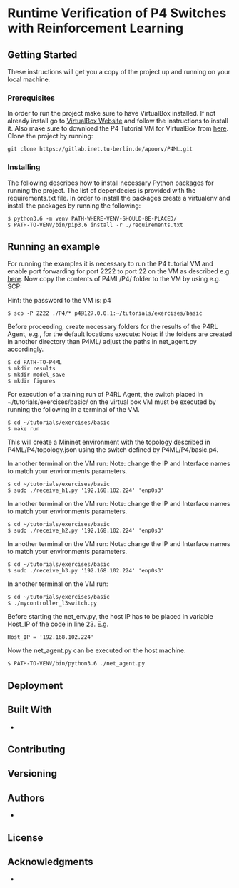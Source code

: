 # Runtime Verification of P4 Switches with Reinforcement Learning

## Getting Started

These instructions will get you a copy of the project up and running on your local machine.

### Prerequisites

In order to run the project make sure to have VirtualBox installed. If not already install go to [VirtualBox Website](https://www.virtualbox.org/wiki/Downloads) and follow the instructions to install it.
Also make sure to download the P4 Tutorial VM for VirtualBox from [here](https://drive.google.com/uc?id=1f22-DYlUV33DsR88_MeMb4s7-1NX_ams&export=download).
Clone the project by running:
```
git clone https://gitlab.inet.tu-berlin.de/apoorv/P4ML.git
```


### Installing

The following describes how to install necessary Python packages for running the project. The list of dependecies is provided with the requirements.txt file. In order to install the packages create a virtualenv and install the packages by running the following:

```
$ python3.6 -m venv PATH-WHERE-VENV-SHOULD-BE-PLACED/
$ PATH-TO-VENV/bin/pip3.6 install -r ./requirements.txt
```

## Running an example
For running the examples it is necessary to run the P4 tutorial VM and enable port forwarding for port 2222 to port 22 on the VM as described e.g. [here](https://nsrc.org/workshops/2014/btnog/raw-attachment/wiki/Track2Agenda/ex-virtualbox-portforward-ssh.htm). Now copy the contents of P4ML/P4/ folder to the VM by using e.g. SCP:

Hint: the password to the VM is: p4 
```
$ scp -P 2222 ./P4/* p4@127.0.0.1:~/tutorials/exercises/basic
```

Before proceeding, create necessary folders for the results of the P4RL Agent, e.g., for the default locations execute:
Note: if the folders are created in another directory than P4ML/ adjust the paths in net_agent.py accordingly.

```
$ cd PATH-TO-P4ML
$ mkdir results
$ mkdir model_save
$ mkdir figures
```

For execution of a training run of P4RL Agent, the switch placed in ~/tutorials/exercises/basic/ on the virtual box VM must be executed by running the following in a terminal of the VM.

```
$ cd ~/tutorials/exercises/basic
$ make run
```
This will create a Mininet environment with the topology described in P4ML/P4/topology.json using the switch defined by P4ML/P4/basic.p4.


In another terminal on the VM run:
Note: change the IP and Interface names to match your environments parameters.

```
$ cd ~/tutorials/exercises/basic
$ sudo ./receive_h1.py '192.168.102.224' 'enp0s3'
```

In another terminal on the VM run:
Note: change the IP and Interface names to match your environments parameters.

```
$ cd ~/tutorials/exercises/basic
$ sudo ./receive_h2.py '192.168.102.224' 'enp0s3'
``` 

In another terminal on the VM run:
Note: change the IP and Interface names to match your environments parameters.

```
$ cd ~/tutorials/exercises/basic
$ sudo ./receive_h3.py '192.168.102.224' 'enp0s3'
``` 

In another terminal on the VM run:

```
$ cd ~/tutorials/exercises/basic
$ ./mycontroller_l3switch.py
```


Before starting the net_env.py, the host IP has to be placed in variable Host_IP of the code in line 23. E.g.
```
Host_IP = '192.168.102.224'
```

Now the net_agent.py can be executed on the host machine. 

```
$ PATH-TO-VENV/bin/python3.6 ./net_agent.py
```

## Deployment


## Built With

* 
## Contributing


## Versioning

## Authors

*

## License

## Acknowledgments

*
